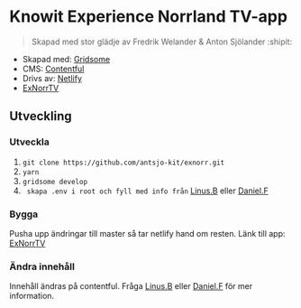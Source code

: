 # Knowit Experience Norrland TV-app

> Skapad med stor glädje av Fredrik Welander & Anton Sjölander :shipit:


- Skapad med: [Gridsome](https://gridsome.org/)
- CMS: [Contentful](https://www.contentful.com/)
- Drivs av: [Netlify](https://www.netlify.com/)
- [ExNorrTV](https://exnorrtv.netlify.app/persons)

## Utveckling
### Utveckla
1. ```git clone https://github.com/antsjo-kit/exnorr.git```
1. ```yarn```
2. ```gridsome develop```
3. ``` skapa .env i root och fyll med info från``` [Linus.B](mailto:linus.brannstrom@knowit.se?subject=[Github]%20Knowit%20TV%20APP) eller [Daniel.F](mailto:daniel.funseth@knowit.se?subject=[Github]%20Knowit%20TV%20APP)

### Bygga
Pusha upp ändringar till master så tar netlify hand om resten. Länk till app: [ExNorrTV](https://exnorrtv.netlify.app/persons)

### Ändra innehåll
Innehåll ändras på contentful. Fråga [Linus.B](mailto:linus.brannstrom@knowit.se?subject=[Github]%20Knowit%20TV%20APP) eller [Daniel.F](mailto:daniel.funseth@knowit.se?subject=[Github]%20Knowit%20TV%20APP) för mer information.
